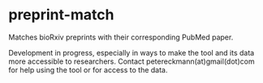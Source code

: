 # preprint-match

Matches bioRxiv preprints with their corresponding PubMed paper. 

Development in progress, especially in ways to make the tool and its data more accessible to researchers. 
Contact petereckmann(at)gmail(dot)com for help using the tool or for access to the data.